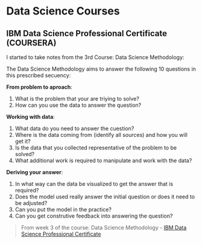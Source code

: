# Data Science Courses
## IBM Data Science Professional Certificate (COURSERA)
<p>I started to take notes from the 3rd Course: Data Science Methodology:</p>
<p>The Data Science Methodology aims to answer the following 10 questions in this prescribed secuency:</p>
<p><strong>From problem to aproach</strong>:</p>
<ol>
  <li>What is the problem that your are triying to solve?</li>
  <li>How can you use the data to answer the question?</li>
</ol>
<p><strong>Working with data</strong>:</p>
<ol>
  <li>What data do you need to answer the cuestion?</li>
  <li>Where is the data coming from (identify all sources) and how you will get it?</li>
  <li>Is the data that you collected representative of the problem to be solved?</li>
  <li>What additional work is required to manipulate and work with the data?</li>
</ol>
<p><strong>Deriving your answer</strong>:</p>
<ol>
  <li>In what way can the data be visualized to get the answer that is required?</li>
  <li>Does the model used really answer the initial question or does it need to be adjusted?</li>
  <li>Can you put the model in the practice?</li>
  <li>Can you get construtive feedback into answering the question?</li>
</ol>
<blockquote>
  <p>From week 3 of the course: Data Science Methodology - <a href="https://www.coursera.org/professional-certificates/ibm-data-science?">IBM Data Science Professional Certificate</a></p>
</blockquote>

